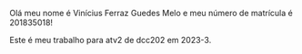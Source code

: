 Olá meu nome é Vinícius Ferraz Guedes Melo e meu número de matrícula é 201835018!

Este é meu trabalho para atv2 de dcc202 em 2023-3.